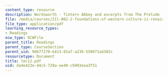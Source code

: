 ```yaml
---
content_type: resource
description: Wordsworth - Tintern Abbey and excerpts from The Prelude
file: /media/courses/21l-002-2-foundations-of-western-culture-ii-renaissance-to-modernity-spring-2003/da4e423ed4c5729aae40c9493eaa3f51_lec12.pdf
file_type: application/pdf
learning_resource_types:
- Readings
ocw_type: OCWFile
parent_title: Readings
parent_type: CourseSection
parent_uid: 9d677270-b413-81a7-a236-550671a4302c
resourcetype: Document
title: lec12.pdf
uid: da4e423e-d4c5-729a-ae40-c9493eaa3f51
---
```

